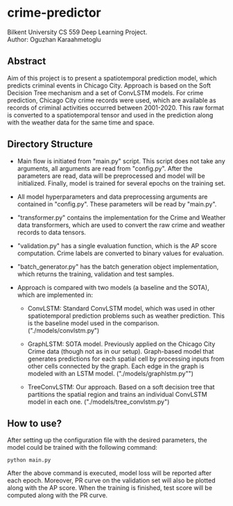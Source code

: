 # crime-predictor

Bilkent University CS 559 Deep Learning Project.\
Author: Oguzhan Karaahmetoglu

## Abstract

Aim of this project is to present a spatiotemporal prediction model, which predicts criminal events in Chicago City. 
Approach is based on the Soft Decision Tree mechanism and a set of ConvLSTM models. For crime prediction, Chicago
City crime records were used, which are available as records of criminal activities occurred between 2001-2020. This
raw format is converted to a spatiotemporal tensor and used in the prediction along with the weather data for the 
same time and space.

## Directory Structure

* Main flow is initiated from "main.py" script. This script does not take any arguments, all arguments are read
  from "config.py". After the parameters are read, data will be preprocessed and model will be initialized. Finally,
  model is trained for several epochs on the training set.
  
* All model hyperparameters and data preprocessing arguments are contained in "config.py". These parameters will
  be read by "main.py".
  
* "transformer.py" contains the implementation for the Crime and Weather data transformers, which are used to convert
  the raw crime and weather records to data tensors.
  
* "validation.py" has a single evaluation function, which is the AP score computation. Crime labels are converted to 
  binary values for evaluation.
  
* "batch_generator.py" has the batch generation object implementation, which returns the training, validation and 
  test samples.
  
* Approach is compared with two models (a baseline and the SOTA), which are implemented in:
    * ConvLSTM: Standard ConvLSTM model, which was used in other spatiotemporal prediction problems such as weather
    prediction. This is the baseline model used in the comparison. ("./models/convlstm.py")
    
    * GraphLSTM: SOTA model. Previously applied on the Chicago City Crime data (though not as in our setup). Graph-based
    model that generates predictions for each spatial cell by processing inputs from other cells connected by the graph.
    Each edge in the graph is modeled with an LSTM model. ("./models/graphlstm.py"")
    
    * TreeConvLSTM: Our approach. Based on a soft decision tree that partitions the spatial region and trains an
    individual ConvLSTM model in each one. ("./models/tree_convlstm.py")
    
    
## How to use?

After setting up the configuration file with the desired parameters, the model could be trained with the following 
command:

```
python main.py
```

After the above command is executed, model loss will be reported after each epoch. Moreover, PR curve on the validation
set will also be plotted along with the AP score. When the training is finished, test score will be computed along with
the PR curve.